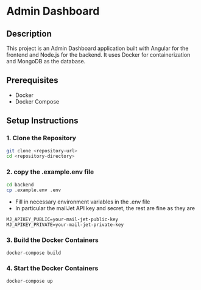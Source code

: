 # Admin Dashboard

## Description
This project is an Admin Dashboard application built with Angular for the frontend and Node.js for the backend. It uses Docker for containerization and MongoDB as the database.

## Prerequisites
- Docker
- Docker Compose

## Setup Instructions

### 1. Clone the Repository
```sh
git clone <repository-url>
cd <repository-directory>
```

### 2. copy the .example.env file
```sh
cd backend
cp .example.env .env
```
- Fill in necessary environment variables in the .env file
- In particular the mailJet API key and secret, the rest are fine as they are

```
MJ_APIKEY_PUBLIC=your-mail-jet-public-key
MJ_APIKEY_PRIVATE=your-mail-jet-private-key
```

### 3. Build the Docker Containers
```sh
docker-compose build
```

### 4. Start the Docker Containers
```sh
docker-compose up
```

